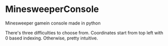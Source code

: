 # MinesweeperConsole
Minesweeper gamein console made in python 

There's three difficulties to choose from. Coordinates start from top left with 0 based indexing. Otherwise, pretty intuitive. 
